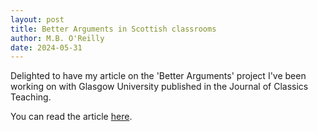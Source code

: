 ```yaml
---
layout: post
title: Better Arguments in Scottish classrooms
author: M.B. O'Reilly
date: 2024-05-31
---
```


Delighted to have my article on the 'Better Arguments' project I've been working on with Glasgow University published in the Journal of Classics Teaching.

You can read the article [here](https://www.cambridge.org/core/journals/journal-of-classics-teaching/article/report-on-better-arguments-in-scottish-classrooms/7998511F36751A5B5D384AA8D230C6CC). 

